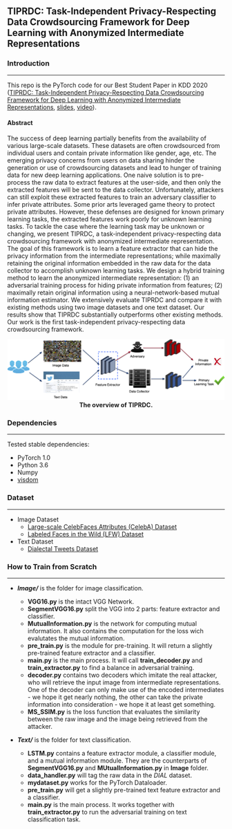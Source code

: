 ## TIPRDC: Task-Independent Privacy-Respecting Data Crowdsourcing Framework for Deep Learning with Anonymized Intermediate Representations
### Introduction
---
This repo is the PyTorch code for our Best Student Paper in KDD 2020 ([TIPRDC: Task-Independent Privacy-Respecting Data Crowdsourcing Framework for Deep Learning with Anonymized Intermediate Representations](https://dl.acm.org/doi/abs/10.1145/3394486.3403125), [slides](https://sites.duke.edu/angli/files/2020/12/KDD20_AngLi.pdf), [video](https://youtu.be/60FPYqXmYgU)).

#### Abstract
The success of deep learning partially benefits from the availability of various large-scale datasets. These datasets are often crowdsourced from individual users and contain private information like gender, age, etc. The emerging privacy concerns from users on data sharing hinder the generation or use of crowdsourcing datasets and lead to hunger of training data for new deep learning applications. One naive solution is to pre-process the raw data to extract features at the user-side, and then only the extracted features will be sent to the data collector. Unfortunately, attackers can still exploit these extracted features to train an adversary classifier to infer private attributes. Some prior arts leveraged game theory to protect private attributes. However, these defenses are designed for known primary learning tasks, the extracted features work poorly for unknown learning tasks. To tackle the case where the learning task may be unknown or changing, we present TIPRDC, a task-independent privacy-respecting data crowdsourcing framework with anonymized intermediate representation. The goal of this framework is to learn a feature extractor that can hide the privacy information from the intermediate representations; while maximally retaining the original information embedded in the raw data for the data collector to accomplish unknown learning tasks. We design a hybrid training method to learn the anonymized intermediate representation: (1) an adversarial training process for hiding private information from features; (2) maximally retain original information using a neural-network-based mutual information estimator. We extensively evaluate TIPRDC and compare it with existing methods using two image datasets and one text dataset. Our results show that TIPRDC substantially outperforms other existing methods. Our work is the first task-independent privacy-respecting data crowdsourcing framework.


<p align="center">
  <img src="https://github.com/charleslipku/TIPRDC/blob/main/overview.png">
   <b>The overview of TIPRDC.</b><br>
</p>

### Dependencies
---
Tested stable dependencies:
* PyTorch 1.0
* Python 3.6
* Numpy
* [visdom](https://github.com/facebookresearch/visdom)

### Dataset
---
* Image Dataset
  * [Large-scale CelebFaces Attributes (CelebA) Dataset](http://mmlab.ie.cuhk.edu.hk/projects/CelebA.html)
  * [Labeled Faces in the Wild (LFW) Dataset](http://vis-www.cs.umass.edu/lfw/)
* Text Dataset
  * [Dialectal Tweets Dataset](http://slanglab.cs.umass.edu/TwitterAAE/)

### How to Train from Scratch
---
- ***Image/*** is the folder for image classification.
    - **VGG16.py** is the intact VGG Network.
    - **SegmentVGG16.py** split the VGG into 2 parts: feature extractor and classifier.
    - **MutualInformation.py** is the network for computing mutual information. It also contains the computation for the loss wich evalutates the mutual information.
    - **pre_train.py** is the module for pre-training. It will return a slightly pre-trained feature extractor and a classifier.
    - **main.py** is the main process. It will call **train_decoder.py** and **train_extractor.py** to find a balance in adversarial training. 
    - **decoder.py** contains two decoders which imitate the real attacker, who will retrieve the input image from intermediate representations. One of the decoder can only make use of the encoded intermediates - we hope it get nearly nothing, the other can take the private information into consideration - we hope it at least get something.
    - **MS_SSIM.py** is the loss function that evaluates the similarity between the raw image and the image being retrieved from the attacker.

- ***Text/*** is the folder for text classification.
    - **LSTM.py** contains a feature extractor module, a classifier module, and a mutual information module. They are the counterparts of **SegmentVGG16.py** and **MUtualInformation.py** in **Image** folder.
    - **data_handler.py** will tag the raw data in the *DIAL* dataset.
    - **mydataset.py** works for the PyTorch Dataloader.
    - **pre_train.py** will get a slightly pre-trained text feature extractor and a classifier.
    - **main.py** is the main process. It works together with **train_extractor.py** to run the adversarial training on text classification task.
